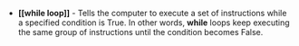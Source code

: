 - **[[while loop]]** - Tells the computer to execute a set of instructions while a specified condition is True. In other words, **while** loops keep executing the same group of instructions until the condition becomes False.